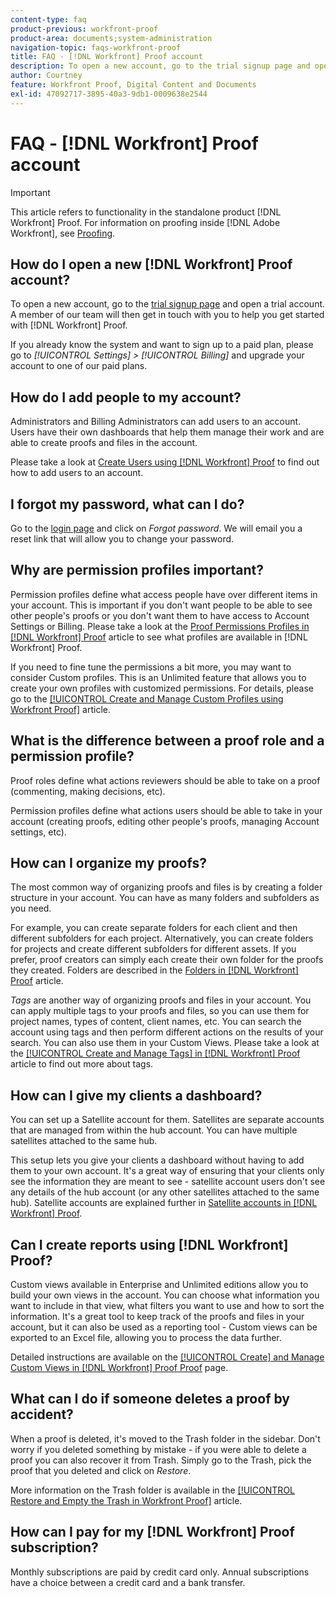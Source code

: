 ```yaml
---
content-type: faq
product-previous: workfront-proof
product-area: documents;system-administration
navigation-topic: faqs-workfront-proof
title: FAQ - [!DNL Workfront] Proof account
description: To open a new account, go to the trial signup page and open a trial account. A member of our team will then get in touch with you to help you get started with [!DNL Workfront] Proof.
author: Courtney
feature: Workfront Proof, Digital Content and Documents
exl-id: 47092717-3895-40a3-9db1-0009638e2544
---
```

# FAQ - [!DNL Workfront] Proof account

>[!IMPORTANT]
>
>This article refers to functionality in the standalone product [!DNL Workfront] Proof. For information on proofing inside [!DNL Adobe Workfront], see [Proofing](../../../review-and-approve-work/proofing/proofing.md).

## How do I open a new [!DNL Workfront] Proof account?

To open a new account, go to the [trial signup page](https://www.proofhq.com/html/free-trial.html) and open a trial account. A member of our team will then get in touch with you to help you get started with [!DNL Workfront] Proof.

If you already know the system and want to sign up to a paid plan, please go to *[!UICONTROL Settings]* *>* *[!UICONTROL Billing]* and upgrade your account to one of our paid plans.

## How do I add people to my account?

Administrators and Billing Administrators can add users to an account. Users have their own dashboards that help them manage their work and are able to create proofs and files in the account.

Please take a look at [Create Users using [!DNL Workfront] Proof](../../../workfront-proof/wp-mnguserscontacts/users/create-users.md)&nbsp;to find out how to add users to an account.

## I forgot my password, what can I do?

Go to the [login page](https://app.proofhq.com/login) and click on *Forgot password*. We will email you a reset link that will allow you to change your password.

## Why are permission profiles important?

Permission profiles define what access people have over different items in your account. This is important if you don't want people to be able to see other people's proofs or you don't want them to have access to Account Settings or Billing. Please take a look at the [Proof Permissions Profiles in [!DNL Workfront] Proof](../../../workfront-proof/wp-acct-admin/account-settings/proof-perm-profiles-in-wp.md) article&nbsp;to see what&nbsp;profiles are available in [!DNL Workfront] Proof.

If you need to fine tune the permissions a bit more, you may want to consider Custom profiles. This is an Unlimited feature that allows you to create your own profiles with customized permissions. For details, please go to the [[!UICONTROL Create and Manage Custom Profiles using Workfront Proof]](../../../workfront-proof/wp-mnguserscontacts/users/create-and-manage-custom-profiles.md) article.

## What is the difference between a proof role and a permission profile?

Proof roles define what actions reviewers should be able to take on a proof (commenting, making decisions, etc).

Permission profiles define what actions users should be able to take in your account (creating proofs, editing other people's proofs, managing Account settings, etc).

## How can I organize my proofs?

The most common way of organizing proofs and files is by creating a folder structure in your account. You can have as many folders and subfolders as you need.

For example, you can create separate folders for each client and then different subfolders for each project. Alternatively, you can create folders for projects and create different subfolders for different assets. If you prefer, proof creators can simply each create their own folder for the proofs they created. Folders are described in the [Folders in [!DNL Workfront] Proof](../../../workfront-proof/wp-work-proofsfiles/organize-your-work/folders.md)&nbsp;article.

*Tags* are another way of organizing proofs and files in your account. You can apply multiple tags to your proofs and files, so you can use them for project names, types of content, client names, etc. You can search the account using tags and then perform different actions on the results of your search. You can also use them in your Custom Views. Please take a look at the [[!UICONTROL Create and Manage Tags] in [!DNL Workfront] Proof](../../../workfront-proof/wp-work-proofsfiles/organize-your-work/create-and-manage-tags.md) article to find out more about tags.

## How can I give my clients a dashboard?

You can set up a Satellite account for them. Satellites are separate accounts that are managed from within the hub account. You can have multiple satellites attached to the same hub.

This setup lets you give your clients a dashboard without having to add them to your own account. It's a great way of ensuring that your clients only see the information they are meant to see - satellite account users don't see any details of the hub account (or any other satellites attached to the same hub). Satellite accounts are explained further in [Satellite accounts in [!DNL Workfront] Proof](../../../workfront-proof/wp-acct-admin/satellite-accounts/sat-accts-in-wp.md).

## Can I create reports using [!DNL Workfront] Proof?

Custom views available in Enterprise and Unlimited editions allow you to build your own views in the account. You can choose what information you want to include in that view, what filters you want to use and how to sort the information. It's a great tool to keep track of the proofs and files in your account, but it can also be used as a reporting tool - Custom views can be exported to an Excel file, allowing you to process the data further.

Detailed instructions are available on the [[!UICONTROL Create] and Manage Custom Views in [!DNL Workfront] Proof Proof](../../../workfront-proof/wp-work-proofsfiles/manage-your-work/create-and-manage-custom-views.md) page.

## What can I do if someone deletes a proof by accident?

When a proof is deleted, it's moved to the Trash folder in the sidebar. Don't worry if you deleted something by mistake - if you were able to delete a proof you can also recover it from Trash. Simply go to the Trash, pick the proof that you deleted and click on *Restore*.

More information on the Trash folder is available in the [[!UICONTROL Restore and Empty the Trash in Workfront Proof]](../../../workfront-proof/wp-work-proofsfiles/manage-your-work/restore-and-empty-trash.md) article.

## How can I pay for my [!DNL Workfront] Proof subscription?

Monthly subscriptions are paid by credit card only. Annual subscriptions have a choice between a credit card and a bank transfer. <!--Visit the [Account Payment in Workfront Proof](../../../workfront-proof/wp-billingsettings/manage-your-billing/acct-payment-in-wp.md) help page for additional information.-->
